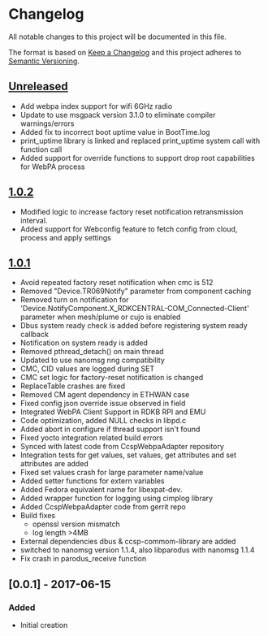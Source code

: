 # Changelog
All notable changes to this project will be documented in this file.

The format is based on [Keep a Changelog](http://keepachangelog.com/en/1.0.0/)
and this project adheres to [Semantic Versioning](http://semver.org/spec/v2.0.0.html).

## [Unreleased]
- Add webpa index support for wifi 6GHz radio
- Update to use msgpack version 3.1.0 to eliminate compiler warnings/errors
- Added fix to incorrect boot uptime value in BootTime.log
- print_uptime library is linked and replaced print_uptime system call with function call
- Added support for override functions to support drop root capabilities for WebPA process

## [1.0.2]

- Modified logic to increase factory reset notification retransmission interval.  
- Added support for Webconfig feature to fetch config from cloud, process and apply settings

## [1.0.1]

- Avoid repeated factory reset notification when cmc is 512
- Removed "Device.TR069Notify" parameter from component caching
- Removed turn on notification for 'Device.NotifyComponent.X_RDKCENTRAL-COM_Connected-Client' parameter when mesh/plume or cujo is enabled
- Dbus system ready check is added before registering system ready callback
- Notification on system ready is added
- Removed pthread_detach() on main thread
- Updated to use nanomsg nng compatibility
- CMC, CID values are logged during SET
- CMC set logic for factory-reset notification is changed
- ReplaceTable crashes are fixed
- Removed CM agent dependency in ETHWAN case
- Fixed config json override issue observed in field
- Integrated WebPA Client Support in RDKB RPI and EMU 
- Code optimization, added NULL checks in libpd.c
- Added abort in configure if thread support isn't found 
- Fixed yocto integration related build errors
- Synced with latest code from CcspWebpaAdapter repository
- Integration tests for get values, set values, get attributes and set attributes are added
- Fixed set values crash for large parameter name/value
- Added setter functions for extern variables
- Added Fedora equivalent name for libexpat-dev.
- Added wrapper function for logging using cimplog library
- Added CcspWebpaAdapter code from gerrit repo
- Build fixes
    - openssl version mismatch 
    - log length >4MB
- External dependencies dbus & ccsp-commom-library are added
- switched to nanomsg version 1.1.4, also libparodus with nanomsg 1.1.4
- Fix crash in parodus_receive function

## [0.0.1] - 2017-06-15
### Added
- Initial creation

[Unreleased]: https://github.com/xmidt-org/parodus2ccsp/compare/1.0.2...HEAD
[1.0.2]: https://github.com/xmidt-org/parodus2ccsp/compare/1.0.1...1.0.2
[1.0.1]: https://github.com/xmidt-org/parodus2ccsp/compare/1.0.0...1.0.1
[1.0.0]: https://github.com/xmidt-org/parodus2ccsp/compare/953ff88c5ad415ca486fe06164e794efa8021c5d...1.0.0
